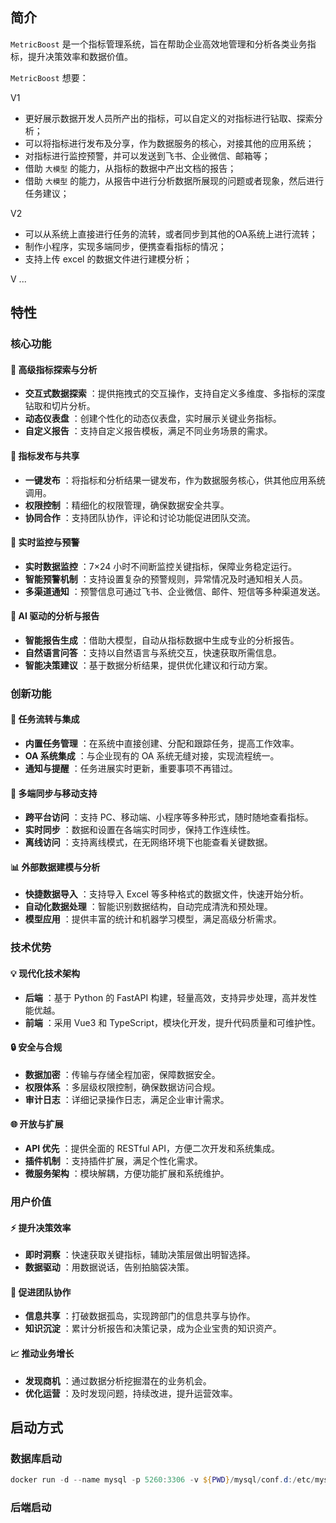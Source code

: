 ## **简介**

`MetricBoost` 是一个指标管理系统，旨在帮助企业高效地管理和分析各类业务指标，提升决策效率和数据价值。

`MetricBoost` 想要：

V1

- 更好展示数据开发人员所产出的指标，可以自定义的对指标进行钻取、探索分析；
- 可以将指标进行发布及分享，作为数据服务的核心，对接其他的应用系统；
- 对指标进行监控预警，并可以发送到飞书、企业微信、邮箱等；
- 借助 `大模型` 的能力，从指标的数据中产出文档的报告；
- 借助 `大模型` 的能力，从报告中进行分析数据所展现的问题或者现象，然后进行任务建议；

V2

- 可以从系统上直接进行任务的流转，或者同步到其他的OA系统上进行流转；
- 制作小程序，实现多端同步，便携查看指标的情况；
- 支持上传 excel 的数据文件进行建模分析；

V ...

## **特性**

### **核心功能**

#### 🎯 **高级指标探索与分析**

* **交互式数据探索** ：提供拖拽式的交互操作，支持自定义多维度、多指标的深度钻取和切片分析。
* **动态仪表盘** ：创建个性化的动态仪表盘，实时展示关键业务指标。
* **自定义报告** ：支持自定义报告模板，满足不同业务场景的需求。

#### 🚀 **指标发布与共享**

* **一键发布** ：将指标和分析结果一键发布，作为数据服务核心，供其他应用系统调用。
* **权限控制** ：精细化的权限管理，确保数据安全共享。
* **协同合作** ：支持团队协作，评论和讨论功能促进团队交流。

#### 🔔 **实时监控与预警**

* **实时数据监控** ：7×24 小时不间断监控关键指标，保障业务稳定运行。
* **智能预警机制** ：支持设置复杂的预警规则，异常情况及时通知相关人员。
* **多渠道通知** ：预警信息可通过飞书、企业微信、邮件、短信等多种渠道发送。

#### 🧠 **AI 驱动的分析与报告**

* **智能报告生成** ：借助大模型，自动从指标数据中生成专业的分析报告。
* **自然语言问答** ：支持以自然语言与系统交互，快速获取所需信息。
* **智能决策建议** ：基于数据分析结果，提供优化建议和行动方案。

### **创新功能**

#### 🔄 **任务流转与集成**

* **内置任务管理** ：在系统中直接创建、分配和跟踪任务，提高工作效率。
* **OA 系统集成** ：与企业现有的 OA 系统无缝对接，实现流程统一。
* **通知与提醒** ：任务进展实时更新，重要事项不再错过。

#### 📱 **多端同步与移动支持**

* **跨平台访问** ：支持 PC、移动端、小程序等多种形式，随时随地查看指标。
* **实时同步** ：数据和设置在各端实时同步，保持工作连续性。
* **离线访问** ：支持离线模式，在无网络环境下也能查看关键数据。

#### 📊 **外部数据建模与分析**

* **快捷数据导入** ：支持导入 Excel 等多种格式的数据文件，快速开始分析。
* **自动化数据处理** ：智能识别数据结构，自动完成清洗和预处理。
* **模型应用** ：提供丰富的统计和机器学习模型，满足高级分析需求。

### **技术优势**

#### 💡 **现代化技术架构**

* **后端** ：基于 Python 的 FastAPI 构建，轻量高效，支持异步处理，高并发性能优越。
* **前端** ：采用 Vue3 和 TypeScript，模块化开发，提升代码质量和可维护性。

#### 🔒 **安全与合规**

* **数据加密** ：传输与存储全程加密，保障数据安全。
* **权限体系** ：多层级权限控制，确保数据访问合规。
* **审计日志** ：详细记录操作日志，满足企业审计需求。

#### 🌐 **开放与扩展**

* **API 优先** ：提供全面的 RESTful API，方便二次开发和系统集成。
* **插件机制** ：支持插件扩展，满足个性化需求。
* **微服务架构** ：模块解耦，方便功能扩展和系统维护。

### **用户价值**

#### ⚡ **提升决策效率**

* **即时洞察** ：快速获取关键指标，辅助决策层做出明智选择。
* **数据驱动** ：用数据说话，告别拍脑袋决策。

#### 🤝 **促进团队协作**

* **信息共享** ：打破数据孤岛，实现跨部门的信息共享与协作。
* **知识沉淀** ：累计分析报告和决策记录，成为企业宝贵的知识资产。

#### 📈 **推动业务增长**

* **发现商机** ：通过数据分析挖掘潜在的业务机会。
* **优化运营** ：及时发现问题，持续改进，提升运营效率。

## **启动方式**

### **数据库启动**

```powershell
docker run -d --name mysql -p 5260:3306 -v ${PWD}/mysql/conf.d:/etc/mysql/conf.d -v ${PWD}/mysql/logs:/logs -v ${PWD}/mysql/data:/var/lib/mysql -e MYSQL_ROOT_PASSWORD=123456 -e TZ=Asia/Shanghai mysql:9.0

```

### **后端启动**
